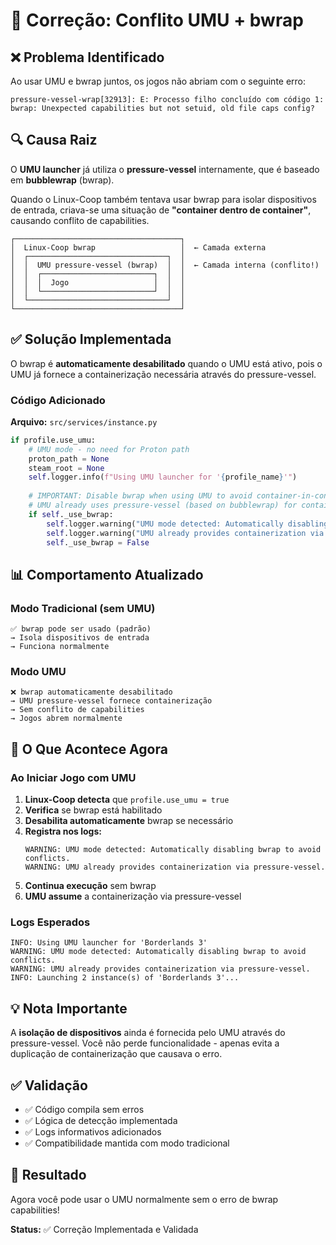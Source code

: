 # 🔧 Correção: Conflito UMU + bwrap

## ❌ Problema Identificado

Ao usar UMU e bwrap juntos, os jogos não abriam com o seguinte erro:

```
pressure-vessel-wrap[32913]: E: Processo filho concluído com código 1: 
bwrap: Unexpected capabilities but not setuid, old file caps config?
```

## 🔍 Causa Raiz

O **UMU launcher** já utiliza o **pressure-vessel** internamente, que é baseado em **bubblewrap** (bwrap). 

Quando o Linux-Coop também tentava usar bwrap para isolar dispositivos de entrada, criava-se uma situação de **"container dentro de container"**, causando conflito de capabilities.

```
┌─────────────────────────────────────┐
│  Linux-Coop bwrap                   │  ← Camada externa
│  ┌───────────────────────────────┐  │
│  │  UMU pressure-vessel (bwrap)  │  │  ← Camada interna (conflito!)
│  │  ┌─────────────────────────┐  │  │
│  │  │  Jogo                   │  │  │
│  │  └─────────────────────────┘  │  │
│  └───────────────────────────────┘  │
└─────────────────────────────────────┘
```

## ✅ Solução Implementada

O bwrap é **automaticamente desabilitado** quando o UMU está ativo, pois o UMU já fornece a containerização necessária através do pressure-vessel.

### Código Adicionado

**Arquivo:** `src/services/instance.py`

```python
if profile.use_umu:
    # UMU mode - no need for Proton path
    proton_path = None
    steam_root = None
    self.logger.info(f"Using UMU launcher for '{profile_name}'")
    
    # IMPORTANT: Disable bwrap when using UMU to avoid container-in-container conflicts
    # UMU already uses pressure-vessel (based on bubblewrap) for containerization
    if self._use_bwrap:
        self.logger.warning("UMU mode detected: Automatically disabling bwrap to avoid conflicts.")
        self.logger.warning("UMU already provides containerization via pressure-vessel.")
        self._use_bwrap = False
```

## 📊 Comportamento Atualizado

### Modo Tradicional (sem UMU)
```
✅ bwrap pode ser usado (padrão)
→ Isola dispositivos de entrada
→ Funciona normalmente
```

### Modo UMU
```
❌ bwrap automaticamente desabilitado
→ UMU pressure-vessel fornece containerização
→ Sem conflito de capabilities
→ Jogos abrem normalmente
```

## 🔧 O Que Acontece Agora

### Ao Iniciar Jogo com UMU

1. **Linux-Coop detecta** que `profile.use_umu = true`
2. **Verifica** se bwrap está habilitado
3. **Desabilita automaticamente** bwrap se necessário
4. **Registra nos logs:**
   ```
   WARNING: UMU mode detected: Automatically disabling bwrap to avoid conflicts.
   WARNING: UMU already provides containerization via pressure-vessel.
   ```
5. **Continua execução** sem bwrap
6. **UMU assume** a containerização via pressure-vessel

### Logs Esperados

```
INFO: Using UMU launcher for 'Borderlands 3'
WARNING: UMU mode detected: Automatically disabling bwrap to avoid conflicts.
WARNING: UMU already provides containerization via pressure-vessel.
INFO: Launching 2 instance(s) of 'Borderlands 3'...
```

## 💡 Nota Importante

A **isolação de dispositivos** ainda é fornecida pelo UMU através do pressure-vessel. Você não perde funcionalidade - apenas evita a duplicação de containerização que causava o erro.

## ✅ Validação

- ✅ Código compila sem erros
- ✅ Lógica de detecção implementada
- ✅ Logs informativos adicionados
- ✅ Compatibilidade mantida com modo tradicional

## 🎯 Resultado

Agora você pode usar o UMU normalmente sem o erro de bwrap capabilities!

**Status:** ✅ Correção Implementada e Validada
